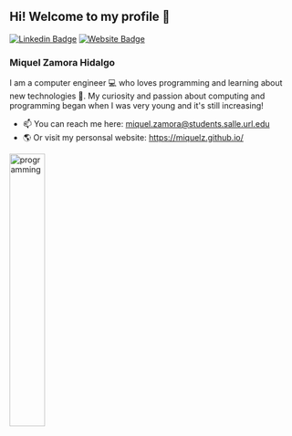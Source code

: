 ## Hi! Welcome to my profile 👋

[![Linkedin Badge](https://img.shields.io/badge/LinkedIn-0077B5?style=flat-square&logo=linkedin&logoColor=white)](https://www.linkedin.com/in/miquel-zamora-hidalgo/)
[![Website Badge](https://img.shields.io/badge/My%20Website-3b5998?style=flat-square&logo=google-chrome&logoColor=white)](https://miquelz.github.io/)

### Miquel Zamora Hidalgo

I am a computer engineer 💻 who loves programming and learning about new technologies 🚀. My curiosity and passion about computing and programming began when I was very young and it's still increasing!

- 📫 You can reach me here: miquel.zamora@students.salle.url.edu
- 🌎 Or visit my personsal website: https://miquelz.github.io/

<img src="https://content.techgig.com/thumb/msid-79844104,width-860,resizemode-4/5-Best-programming-languages-to-learn-in-2021.jpg?140622" alt="programming" align="center" width="35%"></img>
